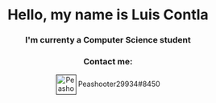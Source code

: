 <h1 align="center">Hello, my name is Luis Contla</h1>
<h3 align="center">I'm currenty a Computer Science student</h3>


<h3 align="center">Contact me:</h3>
<p align="center">
<a href="" target="_blank"><img align="center" src="https://www.freepnglogos.com/uploads/discord-logo-png/discord-logo-logodownload-download-logotipos-1.png" alt="Peashooter29934#8450#" height="40" width="40"/></a> Peashooter29934#8450
</p>
<!--
**LuisContla/LuisContla** is a ✨ _special_ ✨ repository because its `README.md` (this file) appears on your GitHub profile.

Here are some ideas to get you started:

- 🔭 I’m currently working on ...
- 🌱 I’m currently learning ...
- 👯 I’m looking to collaborate on ...
- 🤔 I’m looking for help with ...
- 💬 Ask me about ...
- 📫 How to reach me: ...
- 😄 Pronouns: ...
- ⚡ Fun fact: ...
-->
